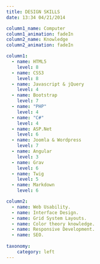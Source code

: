 ```yaml
---
title: DESIGN SKILLS
date: 13:34 04/21/2014

column1_name: Computer
column1_animation: fadeIn
column2_name: Knowledge
column2_animation: fadeIn

column1:
  - name: HTML5
    level: 8
  - name: CSS3
    level: 8
  - name: Javascript & jQuery
    level: 4
  - name: Bootstrap
    level: 7
  - name: "PHP"
    level: 4 
  - name: "C#"
    level: 4
  - name: ASP.Net
    level: 6
  - name: Joomla & Wordpress
    level: 7 
  - name: Angular
    level: 3
  - name: Grav
    level: 6
  - name: Twig
    level: 5
  - name: Markdown
    level: 6

column2:
  - name: Web Usability.
  - name: Interface Design.
  - name: Grid System Layouts.
  - name: Color theory knowledge.
  - name: Responsive Development.
  - name: SEO.
    
taxonomy:
    category: left
---
```

